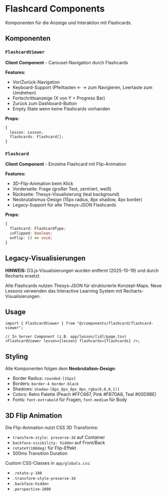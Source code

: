 # Flashcard Components

Komponenten für die Anzeige und Interaktion mit Flashcards.

## Komponenten

### `FlashcardViewer`

**Client Component** - Carousel-Navigation durch Flashcards

**Features:**

- Vor/Zurück-Navigation
- Keyboard-Support (Pfeiltasten ← → zum Navigieren, Leertaste zum Umdrehen)
- Fortschrittsanzeige (X von Y + Progress Bar)
- Zurück zum Dashboard-Button
- Empty State wenn keine Flashcards vorhanden

**Props:**

```typescript
{
  lesson: Lesson;
  flashcards: Flashcard[];
}
```

### `Flashcard`

**Client Component** - Einzelne Flashcard mit Flip-Animation

**Features:**

- 3D-Flip-Animation beim Klick
- Vorderseite: Frage (großer Text, zentriert, weiß)
- Rückseite: Thesys-Visualisierung (teal background)
- Neobrutalismus-Design (15px radius, 8px shadow, 4px border)
- Legacy-Support für alte Thesys-JSON Flashcards

**Props:**

```typescript
{
  flashcard: FlashcardType;
  isFlipped: boolean;
  onFlip: () => void;
}
```

## Legacy-Visualisierungen

**HINWEIS:** D3.js-Visualisierungen wurden entfernt (2025-10-19) und durch Recharts ersetzt.

Alte Flashcards nutzen Thesys-JSON für strukturierte Konzept-Maps. Neue Lessons verwenden das Interactive Learning System mit Recharts-Visualisierungen.

## Usage

```tsx
import { FlashcardViewer } from "@/components/flashcard/flashcard-viewer";

// In Server Component (z.B. app/lesson/[id]/page.tsx)
<FlashcardViewer lesson={lesson} flashcards={flashcards} />;
```

## Styling

Alle Komponenten folgen dem **Neobrutalism-Design**:

- Border Radius: `rounded-[15px]`
- Borders: `border-4 border-black`
- Shadows: `shadow-[8px_8px_0px_0px_rgba(0,0,0,1)]`
- Colors: Retro Palette (Peach #FFC667, Pink #FB7DA8, Teal #00D9BE)
- Fonts: `font-extrabold` für Fragen, `font-medium` für Body

## 3D Flip Animation

Die Flip-Animation nutzt CSS 3D Transforms:

- `transform-style: preserve-3d` auf Container
- `backface-visibility: hidden` auf Front/Back
- `rotateY(180deg)` für Flip-Effekt
- 500ms Transition Duration

Custom CSS-Classes in `app/globals.css`:

- `.rotate-y-180`
- `.transform-style-preserve-3d`
- `.backface-hidden`
- `.perspective-1000`
